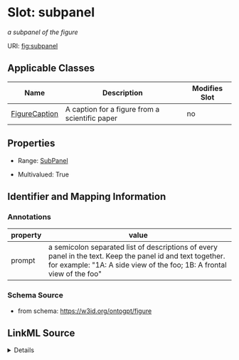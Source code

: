 

# Slot: subpanel


_a subpanel of the figure_



URI: [fig:subpanel](http://w3id.org/ontogpt/figure-templatesubpanel)



<!-- no inheritance hierarchy -->





## Applicable Classes

| Name | Description | Modifies Slot |
| --- | --- | --- |
| [FigureCaption](FigureCaption.md) | A caption for a figure from a scientific paper |  no  |







## Properties

* Range: [SubPanel](SubPanel.md)

* Multivalued: True





## Identifier and Mapping Information





### Annotations

| property | value |
| --- | --- |
| prompt | a semicolon separated list of descriptions of every panel in the text. Keep the panel id and text together. for example: "1A: A side view of the foo; 1B: A frontal view of the foo" |



### Schema Source


* from schema: https://w3id.org/ontogpt/figure




## LinkML Source

<details>
```yaml
name: subpanel
annotations:
  prompt:
    tag: prompt
    value: 'a semicolon separated list of descriptions of every panel in the text.
      Keep the panel id and text together. for example: "1A: A side view of the foo;
      1B: A frontal view of the foo"'
description: a subpanel of the figure
from_schema: https://w3id.org/ontogpt/figure
rank: 1000
multivalued: true
alias: subpanel
owner: FigureCaption
domain_of:
- FigureCaption
range: SubPanel

```
</details>